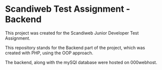 # Scandiweb Test Assignment - Backend

This project was created for the Scandiweb Junior Developer Test Assignment.

This repository stands for the Backend part of the project, which was created with PHP, using the OOP approach.

The backend, along with the mySQl database were hosted on 000webhost.